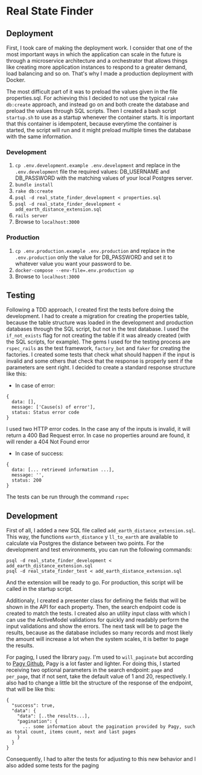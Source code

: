 # Real State Finder

## Deployment
First, I took care of making the deployment work. I consider that one of the most important ways in which the application can scale in the future is through a microservice architecture and a orchestrator that allows things like creating more application instances to respond to a greater demand, load balancing and so on. That's why I made a production deployment with Docker.

The most difficult part of it was to preload the values given in the file properties.sql. For achieving this I decided to not use the typical `rake db:create` approach, and instead go on and both create the database and preload the values through SQL scripts. Then I created a bash script `startup.sh` to use as a startup whenever the container starts. It is important that this container is idempotent, because everytime the container is started, the script will run and it might preload multiple times the database with the same information.

### Development
1. `cp .env.development.example .env.development` and replace in the `.env.development` file the required values: DB_USERNAME and DB_PASSWORD with the matching values of your local Postgres server.
2. `bundle install`
3. `rake db:create`
4. `psql -d real_state_finder_development < properties.sql`
5. `psql -d real_state_finder_development < add_earth_distance_extension.sql`
6. `rails server`
7. Browse to `localhost:3000`

### Production
1. `cp .env.production.example .env.production` and replace in the `.env.production` only the value for DB_PASSWORD and set it to whatever value you want your password to be.
2. `docker-compose --env-file=.env.production up`
3. Browse to `localhost:3000`

## Testing
Following a TDD approach, I created first the tests before doing the development. I had to create a migration for creating the properties table, because the table structure was loaded in the development and production databases through the SQL script, but not in the test database. I used the `if_not_exists` flag for not creating the table if it was already created (with the SQL scripts, for example). The gems I used for the testing process are `rspec_rails` as the test framework, `factory_bot` and `faker` for creating the factories. I created some tests that check what should happen if the input is invalid and some others that check that the response is properly sent if the parameters are sent right. I decided to create a standard response structure like this:

* In case of error:
```
{
  data: [],
  message: ['Cause(s) of error'],
  status: Status error code
}
```

I used two HTTP error codes. In the case any of the inputs is invalid, it will return a 400 Bad Request error. In case no properties around are found, it will render a 404 Not Found error

* In case of success:
```
{
  data: [... retrieved information ...],
  message: '',
  status: 200
}
```

The tests can be run through the command `rspec`


## Development
First of all, I added a new SQL file called `add_earth_distance_extension.sql`. This way, the functions `earth_distance` y `ll_to_earth` are available to calculate via Postgres the distance between two points. For the development and test environments, you can run the following commands:

```
psql -d real_state_finder_development < add_earth_distance_extension.sql
psql -d real_state_finder_test < add_earth_distance_extension.sql
```

And the extension will be ready to go. For production, this script will be called in the startup script.

Additionaly, I created a presenter class for defining the fields that will be shown in the API for each property. Then, the search endpoint code is created to match the tests. I created also an utility input class with which I can use the ActiveModel validations for quickly and readably perform the input validations and show the errors. The next task will be to page the results, because as the database includes so many records and most likely the amount will increase a lot when the system scales, it is better to page the results.

For paging, I used the library `pagy`. I'm used to `will_paginate` but according to [Pagy Github](https://github.com/ddnexus/pagy), Pagy is a lot faster and lighter. For doing this, I started receiving two optional parameters in the search endpoint: `page` and `per_page`, that if not sent, take the default value of 1 and 20, respectively. I also had to change a little bit the structure of the response of the endpoint, that will be like this:

```
{
  "success": true,
  "data": {
    "data": [..the results...],
    "pagination": {
      ... some information about the pagination provided by Pagy, such as total count, items count, next and last pages
    }
  }
}
```

Consequently, I had to alter the tests for adjusting to this new behavior and I also added some tests for the paging